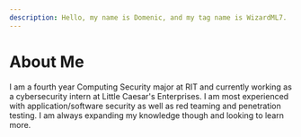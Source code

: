 ```yaml
---
description: Hello, my name is Domenic, and my tag name is WizardML7.
---
```


# About Me

I am a fourth year Computing Security major at RIT and currently working as a cybersecurity intern at Little Caesar's Enterprises. I am most experienced with application/software security as well as red teaming and penetration testing. I am always expanding my knowledge though and looking to learn more.&#x20;
